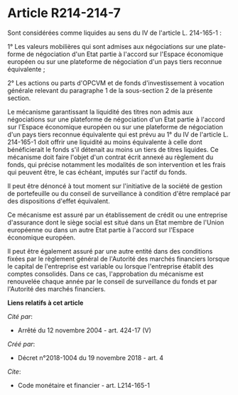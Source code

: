 # Article R214-214-7

Sont considérées comme liquides au sens du IV de l'article L. 214-165-1 : 

1° Les valeurs mobilières qui sont admises aux négociations sur une plate-forme de négociation d'un Etat partie à l'accord
sur l'Espace économique européen ou sur une plateforme de négociation d'un pays tiers reconnue équivalente ; 

2° Les actions ou parts d'OPCVM et de fonds d'investissement à vocation générale relevant du paragraphe 1 de la sous-section
2 de la présente section. 

Le mécanisme garantissant la liquidité des titres non admis aux négociations sur une plateforme de négociation d'un Etat
partie à l'accord sur l'Espace économique européen ou sur une plateforme de négociation d'un pays tiers reconnue équivalente
qui est prévu au 1° du IV de l'article L. 214-165-1 doit offrir une liquidité au moins équivalente à celle dont bénéficierait
le fonds s'il détenait au moins un tiers de titres liquides. Ce mécanisme doit faire l'objet d'un contrat écrit annexé au
règlement du fonds, qui précise notamment les modalités de son intervention et les frais qui peuvent être, le cas échéant,
imputés sur l'actif du fonds. 

Il peut être dénoncé à tout moment sur l'initiative de la société de gestion de portefeuille ou du conseil de surveillance à
condition d'être remplacé par des dispositions d'effet équivalent. 

Ce mécanisme est assuré par un établissement de crédit ou une entreprise d'assurance dont le siège social est situé dans un
Etat membre de l'Union européenne ou dans un autre Etat partie à l'accord sur l'Espace économique européen. 

Il peut être également assuré par une autre entité dans des conditions fixées par le règlement général de l'Autorité des
marchés financiers lorsque le capital de l'entreprise est variable ou lorsque l'entreprise établit des comptes consolidés.
Dans ce cas, l'approbation du mécanisme est renouvelée chaque année par le conseil de surveillance du fonds et par l'Autorité
des marchés financiers.

**Liens relatifs à cet article**

_Cité par_:

  - Arrêté du 12 novembre 2004 - art. 424-17 (V)

_Créé par_:

  - Décret n°2018-1004 du 19 novembre 2018 - art. 4

_Cite_:

  - Code monétaire et financier - art. L214-165-1
